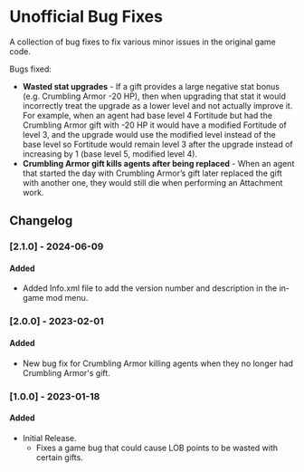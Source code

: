 # Unofficial Bug Fixes

A collection of bug fixes to fix various minor issues in the original game code.

Bugs fixed:

- **Wasted stat upgrades** - If a gift provides a large negative stat bonus (e.g. Crumbling Armor -20 HP), then when upgrading that stat it would incorrectly treat the upgrade as a lower level and not actually improve it.
For example, when an agent had base level 4 Fortitude but had the Crumbling Armor gift with -20 HP it would have a modified Fortitude of level 3, and the upgrade would use the modified level instead of the base level so Fortitude would remain level 3 after the upgrade instead of increasing by 1 (base level 5, modified level 4).
- **Crumbling Armor gift kills agents after being replaced** - When an agent that started the day with Crumbling Armor’s gift later replaced the gift with another one, they would still die when performing an Attachment work.

## Changelog

### [2.1.0] - 2024-06-09

#### Added

- Added Info.xml file to add the version number and description in the in-game mod menu.

### [2.0.0] - 2023-02-01

#### Added

- New bug fix for Crumbling Armor killing agents when they no longer had Crumbling Armor's gift.

### [1.0.0] - 2023-01-18

#### Added

- Initial Release.
  - Fixes a game bug that could cause LOB points to be wasted with certain gifts.
